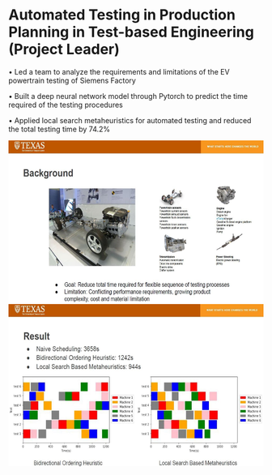 # Automated Testing in Production Planning in Test-based Engineering (Project Leader)

•	Led a team to analyze the requirements and limitations of the EV powertrain testing of Siemens Factory

•	Built a deep neural network model through Pytorch to predict the time required of the testing procedures

•	Applied local search metaheuristics for automated testing and reduced the total testing time by 74.2%


<div align=center><img src="https://github.com/Aiden64730/Automated-Testing-in-Production-Planning-in-Test-based-Engineering/blob/main/Images/background.JPG" width="600" height="320" /></div>


<div align=center><img src="https://github.com/Aiden64730/Automated-Testing-in-Production-Planning-in-Test-based-Engineering/blob/main/Images/Result.JPG" width="600" height="320" /></div>

